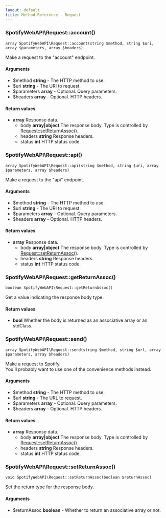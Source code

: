 ```yaml
---
layout: default
title: Method Reference - Request
---
```


### SpotifyWebAPI\Request::account()

```
array SpotifyWebAPI\Request::account(string $method, string $uri, array $parameters, array $headers)
```

Make a request to the "account" endpoint.

#### Arguments

* $method **string** - The HTTP method to use.
* $uri **string** - The URI to request.
* $parameters **array** - Optional. Query parameters.
* $headers **array** - Optional. HTTP headers.

#### Return values

* **array** Response data.
    * body **array|object** The response body. Type is controlled by [Request::setReturnAssoc()](#spotifywebapirequestsetreturnassoc).
    * headers **string** Response headers.
    * status **int** HTTP status code.

### SpotifyWebAPI\Request::api()

```
array SpotifyWebAPI\Request::api(string $method, string $uri, array $parameters, array $headers)
```

Make a request to the "api" endpoint.

#### Arguments

* $method **string** - The HTTP method to use.
* $uri **string** - The URI to request.
* $parameters **array** - Optional. Query parameters.
* $headers **array** - Optional. HTTP headers.

#### Return values

* **array** Response data.
    * body **array|object** The response body. Type is controlled by [Request::setReturnAssoc()](#spotifywebapirequestsetreturnassoc).
    * headers **string** Response headers.
    * status **int** HTTP status code.

### SpotifyWebAPI\Request::getReturnAssoc()

```
boolean SpotifyWebAPI\Request::getReturnAssoc()
```

Get a value indicating the response body type.

#### Return values

* **bool** Whether the body is returned as an associative array or an stdClass.

### SpotifyWebAPI\Request::send()

```
array SpotifyWebAPI\Request::send(string $method, string $url, array $parameters, array $headers)
```

Make a request to Spotify. <br>
You'll probably want to use one of the convenience methods instead.

#### Arguments

* $method **string** - The HTTP method to use.
* $url **string** - The URL to request.
* $parameters **array** - Optional. Query parameters.
* $headers **array** - Optional. HTTP headers.

#### Return values

* **array** Response data.
    * body **array|object** The response body. Type is controlled by [Request::setReturnAssoc()](#spotifywebapirequestsetreturnassoc).
    * headers **string** Response headers.
    * status **int** HTTP status code.

### SpotifyWebAPI\Request::setReturnAssoc()

```
void SpotifyWebAPI\Request::setReturnAssoc(boolean $returnAssoc)
```

Set the return type for the response body.

#### Arguments

* $returnAssoc **boolean** - Whether to return an associative array or not.
